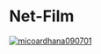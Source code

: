# Net-Film
[![micoardhana090701](https://circleci.com/gh/micoardhana090701/Net-Film.svg?style=svg)](https://circleci.com/gh/micoardhana090701/Net-Film)
